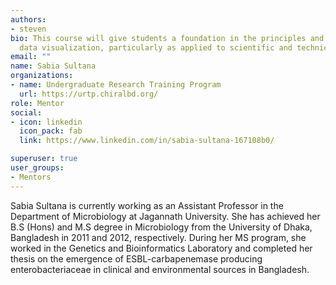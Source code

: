 ```yaml
---
authors:
- steven
bio: This course will give students a foundation in the principles and practice of
  data visualization, particularly as applied to scientific and technical data.
email: ""
name: Sabia Sultana
organizations:
- name: Undergraduate Research Training Program
  url: https://urtp.chiralbd.org/
role: Mentor 
social:
- icon: linkedin
  icon_pack: fab
  link: https://www.linkedin.com/in/sabia-sultana-167108b0/

superuser: true
user_groups:
- Mentors
---
```


Sabia Sultana is currently working as an Assistant Professor in the Department of Microbiology at Jagannath University. She has achieved her B.S (Hons) and M.S degree in Microbiology from the University of Dhaka, Bangladesh in 2011 and 2012, respectively. During her MS program, she worked in the Genetics and Bioinformatics Laboratory and completed her thesis on the emergence of ESBL-carbapenemase producing enterobacteriaceae in clinical and environmental sources in Bangladesh.
